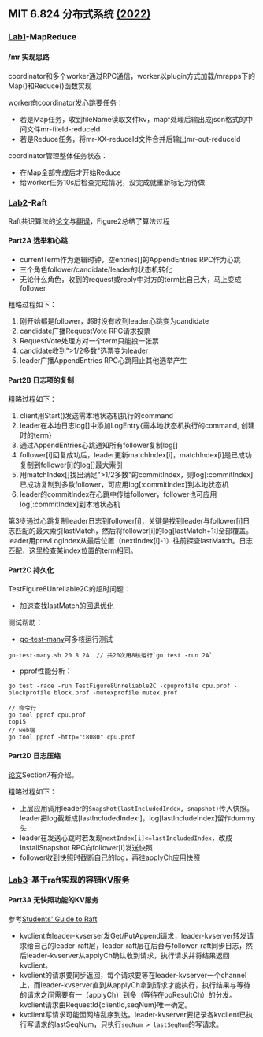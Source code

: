 ## MIT 6.824 分布式系统 [(2022)](http://nil.csail.mit.edu/6.824/2022/schedule.html)

### [Lab1](http://nil.csail.mit.edu/6.824/2022/labs/lab-mr.html)-MapReduce

#### /mr 实现思路

coordinator和多个worker通过RPC通信，worker以plugin方式加载/mrapps下的Map()和Reduce()函数实现

worker向coordinator发心跳要任务：
- 若是Map任务，收到fileName读取文件kv，mapf处理后输出成json格式的中间文件mr-fileId-reduceId
- 若是Reduce任务，将mr-XX-reduceId文件合并后输出mr-out-reduceId

coordinator管理整体任务状态：
- 在Map全部完成后才开始Reduce
- 给worker任务10s后检查完成情况，没完成就重新标记为待做

### [Lab2](http://nil.csail.mit.edu/6.824/2022/labs/lab-raft.html)-Raft

Raft共识算法的[论文][1]与[翻译][2]，Figure2总结了算法过程

#### Part2A 选举和心跳
- currentTerm作为逻辑时钟，空entries[]的AppendEntries RPC作为心跳
- 三个角色follower/candidate/leader的状态机转化
- 无论什么角色，收到的request或reply中对方的term比自己大，马上变成follower

粗略过程如下：
1. 刚开始都是follower，超时没有收到leader心跳变为candidate
2. candidate广播RequestVote RPC请求投票
3. RequestVote处理方对一个term只能投一张票
4. candidate收到">1/2多数"选票变为leader
5. leader广播AppendEntries RPC心跳阻止其他选举产生

#### Part2B 日志项的复制

粗略过程如下：
1. client用Start()发送需本地状态机执行的command
2. leader在本地日志log[]中添加LogEntry{需本地状态机执行的command, 创建时的term}
3. 通过AppendEntries心跳通知所有follower复制log[]
4. follower[i]回复成功后，leader更新matchIndex[i]，matchIndex[i]是已成功复制到follower[i]的log[]最大索引
5. 用matchIndex[]找出满足">1/2多数"的commitIndex，则log[:commitIndex]已成功复制到多数follower，可应用log[:commitIndex]到本地状态机
6. leader的commitIndex在心跳中传给follower，follower也可应用log[:commitIndex]到本地状态机

第3步通过心跳复制leader日志到follower[i]，关键是找到leader与follower[i]日志匹配的最大索引lastMatch，然后将follower[i]的log[lastMatch+1:]全部覆盖。leader用prevLogIndex从最后位置（nextIndex[i]-1）往前探查lastMatch。日志匹配，这里检查某index位置的term相同。

#### Part2C 持久化
TestFigure8Unreliable2C的超时问题：
- 加速查找lastMatch的[回退优化](https://thesquareplanet.com/blog/students-guide-to-raft/#an-aside-on-optimizations)

测试帮助： 
- [go-test-many](https://gist.github.com/smilingpoplar/793cb88ff29bff65bdb1a78d49f4cfdd)可多核运行测试
```
go-test-many.sh 20 8 2A  // 共20次用8核运行`go test -run 2A`
```
- pprof性能分析：
```
go test -race -run TestFigure8Unreliable2C -cpuprofile cpu.prof -blockprofile block.prof -mutexprofile mutex.prof

// 命令行
go tool pprof cpu.prof
top15
// web端
go tool pprof -http=":8080" cpu.prof
```
#### Part2D 日志压缩
[论文][1]Section7有介绍。

粗略过程如下：
- 上层应用调用leader的`Snapshot(lastIncludedIndex, snapshot)`传入快照。leader把log截断成[lastIncludedIndex:]，log[lastIncludeIndex]留作dummy头
- leader在发送心跳时若发现`nextIndex[i]<=lastIncludedIndex`，改成InstallSnapshot RPC向follower[i]发送快照
- follower收到快照时截断自己的log，再往applyCh应用快照

### [Lab3](http://nil.csail.mit.edu/6.824/2022/labs/lab-kvraft.html)-基于raft实现的容错KV服务
#### Part3A 无快照功能的KV服务

参考[Students' Guide to Raft][3]

- kvclient向leader-kvserser发Get/PutAppend请求，leader-kvserver转发请求给自己的leader-raft层，leader-raft层在后台与follower-raft同步日志，然后leader-kvserver从applyCh确认收到请求，执行请求并将结果返回kvclient。
- kvclient的请求要同步返回，每个请求要等在leader-kvserver一个channel上，而leader-kvserver直到从applyCh拿到请求才能执行，执行结果与等待的请求之间需要有一（applyCh）到多（等待在opResultCh）的分发。kvclient请求由RequestId{clientId,seqNum}唯一确定。
- kvclient写请求可能因网络乱序到达。leader-kvserver要记录各kvclient已执行写请求的lastSeqNum，只执行`seqNum > lastSeqNum`的写请求。


[1]: https://pdos.csail.mit.edu/6.824/papers/raft-extended.pdf
[2]: https://github.com/maemual/raft-zh_cn/blob/master/raft-zh_cn.md
[3]: https://thesquareplanet.com/blog/students-guide-to-raft/#applying-client-operations/
